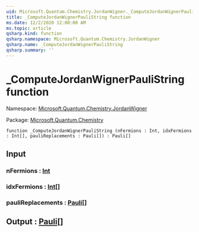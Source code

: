 ```yaml
---
uid: Microsoft.Quantum.Chemistry.JordanWigner._ComputeJordanWignerPauliString
title: _ComputeJordanWignerPauliString function
ms.date: 12/2/2020 12:00:00 AM
ms.topic: article
qsharp.kind: function
qsharp.namespace: Microsoft.Quantum.Chemistry.JordanWigner
qsharp.name: _ComputeJordanWignerPauliString
qsharp.summary: ''
---
```


# _ComputeJordanWignerPauliString function

Namespace: [Microsoft.Quantum.Chemistry.JordanWigner](xref:Microsoft.Quantum.Chemistry.JordanWigner)

Package: [Microsoft.Quantum.Chemistry](https://nuget.org/packages/Microsoft.Quantum.Chemistry)




```qsharp
function _ComputeJordanWignerPauliString (nFermions : Int, idxFermions : Int[], pauliReplacements : Pauli[]) : Pauli[]
```


## Input

### nFermions : [Int](xref:microsoft.quantum.lang-ref.int)




### idxFermions : [Int](xref:microsoft.quantum.lang-ref.int)[]




### pauliReplacements : [Pauli](xref:microsoft.quantum.lang-ref.pauli)[]





## Output : [Pauli](xref:microsoft.quantum.lang-ref.pauli)[]

